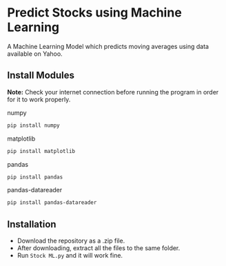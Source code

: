 # Predict Stocks using Machine Learning
A Machine Learning Model which predicts moving averages using data available on Yahoo.

## Install Modules

**Note:** Check your internet connection before running the program in order for it to work properly.

numpy
```bash
pip install numpy
```

matplotlib
```bash
pip install matplotlib
```

pandas
```bash
pip install pandas
```

pandas-datareader
```bash
pip install pandas-datareader
```

## Installation
- Download the repository as a .zip file.
- After downloading, extract all the files to the same folder.
- Run `Stock ML.py` and it will work fine.
